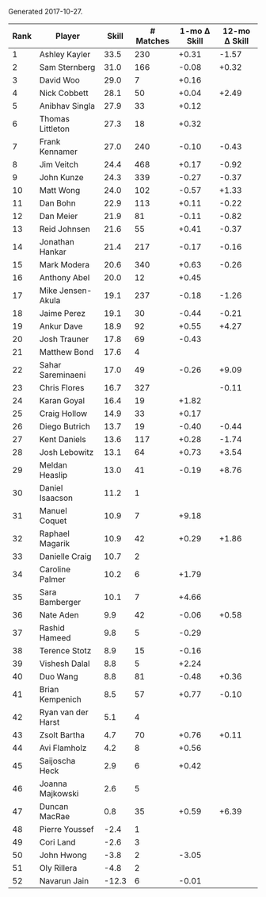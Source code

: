 Generated 2017-10-27.

| Rank | Player             | Skill | # Matches | 1-mo Δ Skill | 12-mo Δ Skill |
|------|--------------------|-------|-----------|--------------|---------------|
|    1 | Ashley Kayler      |  33.5 |       230 |        +0.31 |         -1.57 |
|    2 | Sam Sternberg      |  31.0 |       166 |        -0.08 |         +0.32 |
|    3 | David Woo          |  29.0 |         7 |        +0.16 |               |
|    4 | Nick Cobbett       |  28.1 |        50 |        +0.04 |         +2.49 |
|    5 | Anibhav Singla     |  27.9 |        33 |        +0.12 |               |
|    6 | Thomas Littleton   |  27.3 |        18 |        +0.32 |               |
|    7 | Frank Kennamer     |  27.0 |       240 |        -0.10 |         -0.43 |
|    8 | Jim Veitch         |  24.4 |       468 |        +0.17 |         -0.92 |
|    9 | John Kunze         |  24.3 |       339 |        -0.27 |         -0.37 |
|   10 | Matt Wong          |  24.0 |       102 |        -0.57 |         +1.33 |
|   11 | Dan Bohn           |  22.9 |       113 |        +0.11 |         -0.22 |
|   12 | Dan Meier          |  21.9 |        81 |        -0.11 |         -0.82 |
|   13 | Reid Johnsen       |  21.6 |        55 |        +0.41 |         -0.37 |
|   14 | Jonathan Hankar    |  21.4 |       217 |        -0.17 |         -0.16 |
|   15 | Mark Modera        |  20.6 |       340 |        +0.63 |         -0.26 |
|   16 | Anthony Abel       |  20.0 |        12 |        +0.45 |               |
|   17 | Mike Jensen-Akula  |  19.1 |       237 |        -0.18 |         -1.26 |
|   18 | Jaime Perez        |  19.1 |        30 |        -0.44 |         -0.21 |
|   19 | Ankur Dave         |  18.9 |        92 |        +0.55 |         +4.27 |
|   20 | Josh Trauner       |  17.8 |        69 |        -0.43 |               |
|   21 | Matthew Bond       |  17.6 |         4 |              |               |
|   22 | Sahar Sareminaeni  |  17.0 |        49 |        -0.26 |         +9.09 |
|   23 | Chris Flores       |  16.7 |       327 |              |         -0.11 |
|   24 | Karan Goyal        |  16.4 |        19 |        +1.82 |               |
|   25 | Craig Hollow       |  14.9 |        33 |        +0.17 |               |
|   26 | Diego Butrich      |  13.7 |        19 |        -0.40 |         -0.44 |
|   27 | Kent Daniels       |  13.6 |       117 |        +0.28 |         -1.74 |
|   28 | Josh Lebowitz      |  13.1 |        64 |        +0.73 |         +3.54 |
|   29 | Meldan Heaslip     |  13.0 |        41 |        -0.19 |         +8.76 |
|   30 | Daniel Isaacson    |  11.2 |         1 |              |               |
|   31 | Manuel Coquet      |  10.9 |         7 |        +9.18 |               |
|   32 | Raphael Magarik    |  10.9 |        42 |        +0.29 |         +1.86 |
|   33 | Danielle Craig     |  10.7 |         2 |              |               |
|   34 | Caroline Palmer    |  10.2 |         6 |        +1.79 |               |
|   35 | Sara Bamberger     |  10.1 |         7 |        +4.66 |               |
|   36 | Nate Aden          |   9.9 |        42 |        -0.06 |         +0.58 |
|   37 | Rashid Hameed      |   9.8 |         5 |        -0.29 |               |
|   38 | Terence Stotz      |   8.9 |        15 |        -0.16 |               |
|   39 | Vishesh Dalal      |   8.8 |         5 |        +2.24 |               |
|   40 | Duo Wang           |   8.8 |        81 |        -0.48 |         +0.36 |
|   41 | Brian Kempenich    |   8.5 |        57 |        +0.77 |         -0.10 |
|   42 | Ryan van der Harst |   5.1 |         4 |              |               |
|   43 | Zsolt Bartha       |   4.7 |        70 |        +0.76 |         +0.11 |
|   44 | Avi Flamholz       |   4.2 |         8 |        +0.56 |               |
|   45 | Saijoscha Heck     |   2.9 |         6 |        +0.42 |               |
|   46 | Joanna Majkowski   |   2.6 |         5 |              |               |
|   47 | Duncan MacRae      |   0.8 |        35 |        +0.59 |         +6.39 |
|   48 | Pierre Youssef     |  -2.4 |         1 |              |               |
|   49 | Cori Land          |  -2.6 |         3 |              |               |
|   50 | John Hwong         |  -3.8 |         2 |        -3.05 |               |
|   51 | Oly Rillera        |  -4.8 |         2 |              |               |
|   52 | Navarun Jain       | -12.3 |         6 |        -0.01 |               |